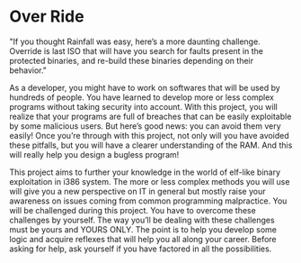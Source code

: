 # Over Ride
"If you thought Rainfall was easy, here’s a more daunting challenge. Override is last ISO that will have you search for faults present in the protected binaries, and re-build these binaries depending on their behavior."

As a developer, you might have to work on softwares that will be used by hundreds of people. You have learned to develop more or less complex programs without taking security into account. With this project, you will realize that your programs are full of breaches that can be easily exploitable by some malicious users. But here’s good news: you can avoid them very easily! Once you’re through with this project, not only will you have avoided these pitfalls, but you will have a clearer understanding of the RAM. And this will really help you design a bugless program!

This project aims to further your knowledge in the world of elf-like binary exploitation in i386 system. The more or less complex methods you will use will give you a new perspective on IT in general but mostly raise your awareness on issues coming from common programming malpractice. You will be challenged during this project. You have to overcome these challenges by yourself. The way you’ll be dealing with these challenges must be yours and YOURS ONLY. The point is to help you develop some logic and acquire reflexes that will help you all along your career. Before asking for help, ask yourself if you have factored in all the possibilities.
